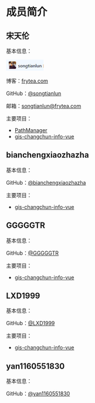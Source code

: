 # 成员简介

## 宋天伦

基本信息：

![](https://raw.githubusercontent.com/songtianlun/Image-Hosting/image/20190415210121.png)

博客：[frytea.com](https://frytea.com)

GitHub：[@songtianlun](https://github.com/songtianlun)

邮箱：[songtianlun@frytea.com](https://mail.qq.com/cgi-bin/qm_share?t=qm_mailme&email=ybqmp669oKinpbynia_7sL2sqOeqpqQ)

主要项目：

 - [PathManager](https://github.com/songtianlun/PathManager)
 - [gis-changchun-info-vue](https://github.com/haut-gis-org/gis-changchun-info-vue)

## bianchengxiaozhazha

基本信息：

GitHub：[@bianchengxiaozhazha](https://github.com/bianchengxiaozhazha)

主要项目：

 - [gis-changchun-info-vue](https://github.com/haut-gis-org/gis-changchun-info-vue)

## GGGGGTR

基本信息：

GitHub：[@GGGGGTR](https://github.com/GGGGGTR)

主要项目：

 - [gis-changchun-info-vue](https://github.com/haut-gis-org/gis-changchun-info-vue)
 
## LXD1999

基本信息：

GitHub：[@LXD1999](https://github.com/LXD1999)

主要项目：

 - [gis-changchun-info-vue](https://github.com/haut-gis-org/gis-changchun-info-vue)

## yan1160551830

基本信息：

GitHub：[@yan1160551830](https://github.com/yan1160551830)
